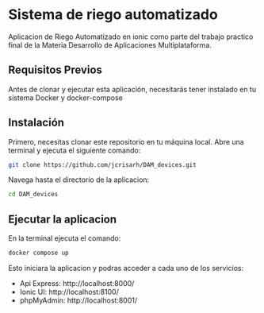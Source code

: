 # Sistema de riego automatizado
Aplicacion de Riego Automatizado en ionic como parte del trabajo practico final de la Materia Desarrollo de Aplicaciones Multiplataforma.

## Requisitos Previos
Antes de clonar y ejecutar esta aplicación, necesitarás tener instalado en tu sistema Docker y docker-compose

## Instalación
Primero, necesitas clonar este repositorio en tu máquina local. Abre una terminal y ejecuta el siguiente comando:

```bash
git clone https://github.com/jcrisarh/DAM_devices.git

```
Navega hasta el directorio de la aplicacion: 

```bash
cd DAM_devices

```
## Ejecutar la aplicacion

En la terminal ejecuta el comando:
```bash
docker compose up

```
Esto iniciara la aplicacion y podras acceder a cada uno de los servicios:
- Api Express: http://localhost:8000/
- Ionic UI: http://localhost:8100/
- phpMyAdmin: http://localhost:8001/

